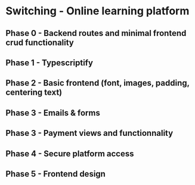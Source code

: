 # Switching - Online learning platform

## Phase 0 - Backend routes and minimal frontend crud functionality

## Phase 1 - Typescriptify

## Phase 2 - Basic frontend (font, images, padding, centering text)

## Phase 3 - Emails & forms

## Phase 3 - Payment views and functionnality

## Phase 4 - Secure platform access

## Phase 5 - Frontend design
